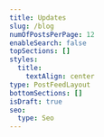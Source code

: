 ```yaml
---
title: Updates
slug: /blog
numOfPostsPerPage: 12
enableSearch: false
topSections: []
styles:
  title:
    textAlign: center
type: PostFeedLayout
bottomSections: []
isDraft: true
seo:
  type: Seo
---
```

